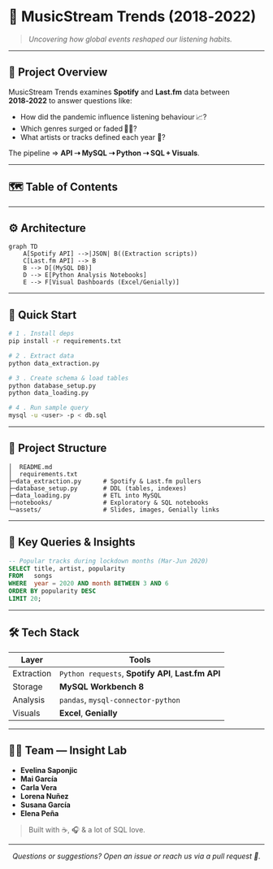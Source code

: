 # 🎵 MusicStream Trends (2018‑2022)

> *Uncovering how global events reshaped our listening habits.*

---

## 📌 Project Overview

MusicStream Trends examines **Spotify** and **Last.fm** data between **2018‑2022** to answer questions like:

* How did the pandemic influence listening behaviour 📈?
* Which genres surged or faded 🎸🎹?
* What artists or tracks defined each year 👑?

The pipeline ⇒ **API ⇢ MySQL ⇢ Python ⇢ SQL + Visuals**.

---

## 🗺️ Table of Contents

---

## ⚙️ Architecture

```mermaid
graph TD
    A[Spotify API] -->|JSON| B((Extraction scripts))
    C[Last.fm API] --> B
    B --> D[(MySQL DB)]
    D --> E[Python Analysis Notebooks]
    E --> F[Visual Dashboards (Excel/Genially)]
```

---

## 🚀 Quick Start

```bash
# 1 . Install deps
pip install -r requirements.txt

# 2 . Extract data
python data_extraction.py

# 3 . Create schema & load tables
python database_setup.py
python data_loading.py

# 4 . Run sample query
mysql -u <user> -p < db.sql
```

---

## 📂 Project Structure

```
│  README.md
│  requirements.txt
├─data_extraction.py      # Spotify & Last.fm pullers
├─database_setup.py       # DDL (tables, indexes)
├─data_loading.py         # ETL into MySQL
├─notebooks/              # Exploratory & SQL notebooks
└─assets/                 # Slides, images, Genially links
```

---

## 🔑 Key Queries & Insights

```sql
-- Popular tracks during lockdown months (Mar‑Jun 2020)
SELECT title, artist, popularity
FROM   songs
WHERE  year = 2020 AND month BETWEEN 3 AND 6
ORDER BY popularity DESC
LIMIT 20;
```

---

## 🛠️ Tech Stack

| Layer      | Tools                                               |
| ---------- | --------------------------------------------------- |
| Extraction | `Python requests`, **Spotify API**, **Last.fm API** |
| Storage    | **MySQL Workbench 8**                               |
| Analysis   | `pandas`, `mysql‑connector‑python`                  |
| Visuals    | **Excel**, **Genially**                             |

---

## 👩‍💻 Team — **Insight Lab**

* **Evelina Saponjic**
* **Mai García**
* **Carla Vera**
* **Lorena Nuñez**
* **Susana García**
* **Elena Peña**

> Built with ☕, 🎧 & a lot of SQL love.

---

<p align="center"><em>Questions or suggestions? Open an issue or reach us via a pull request 🙌.</em></p>
